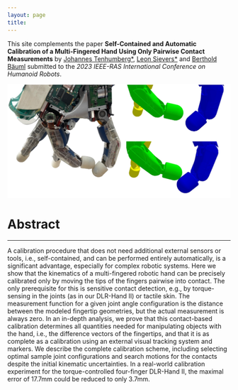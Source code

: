```yaml
---
layout: page
title: 
---
```


This site complements the paper **Self-Contained and Automatic Calibration of a Multi-Fingered Hand Using Only Pairwise Contact Measurements** by
[Johannes Tenhumberg\*](https://scholar.google.com/citations?user=2RZuYZMAAAAJ), [Leon Sievers\*](https://scholar.google.com/citations?user=y-MzVoUAAAA) and [Berthold Bäuml](https://scholar.google.com/citations?user=fjvpDsEAAAAJ) submitted to the _2023 IEEE-RAS International Conference on Humanoid Robots_.

![DLR-Hand II](/assets/imgs/index/pre_post_calibration.jpg)

# Abstract
---
A calibration procedure that does not need additional external sensors or tools, i.e., self-contained, and can be performed entirely automatically, is a significant advantage, especially for complex robotic systems. Here we show that the kinematics of a multi-fingered robotic hand can be precisely calibrated only by moving the tips of the fingers pairwise into contact. The only prerequisite for this is sensitive contact detection, e.g., by torque-sensing in the joints (as in our DLR-Hand II) or tactile skin. The measurement function for a given joint angle configuration is the distance between the modeled fingertip geometries, but the actual measurement is always zero. In an in-depth analysis, we prove that this contact-based calibration determines all quantities needed for manipulating objects with the hand, i.e., the difference vectors of the fingertips, and that it is as complete as a calibration using an external visual tracking system and markers. We describe the complete calibration scheme, including selecting optimal sample joint configurations and search motions for the contacts despite the initial kinematic uncertainties. In a real-world calibration experiment for the torque-controlled four-finger DLR-Hand II, the maximal error of 17.7mm could be reduced to only 3.7mm.
